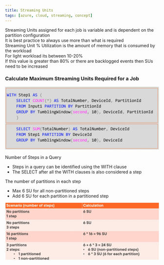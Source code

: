 ```yaml
---
title: Streaming Units
tags: [azure, cloud, streaming, concept]
---
```


Streaming Units assigned for each job is variable and is dependent on the partition configuration  
It is best practice to always use more than what is required  
Streaming Unit % Utilization is the amount of memory that is consumed by the workload  
For light workload its between 10-20%  
If this value is greater than 80% or there are backlogged events then SUs need to be increased

### Calculate Maximum Streaming Units Required for a Job

![Streaming Job Query|500](../images/streaming-job-query.png)

Number of Steps in a Query

* Steps in a query can be identified using the WITH clause
* The SELECT after all the WITH clauses is also considered a step

The number of partitions in each step

* Max 6 SU for all non-partitioned steps
* Add 6 SU for each partition in a partitioned step

![Streaming Job Answer|500](../images/streaming-job-answer.png)